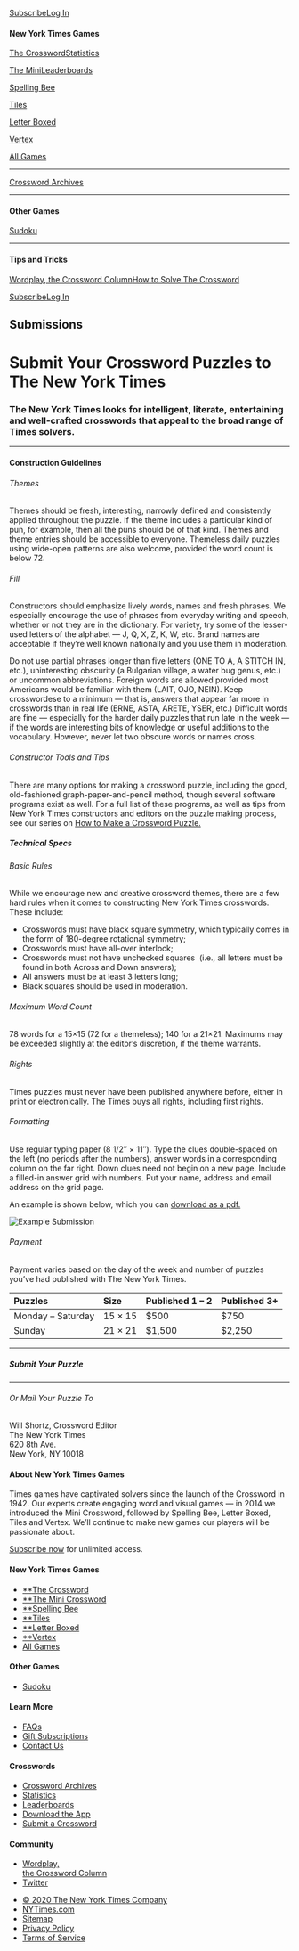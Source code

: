 <div id="js-global-nav" class="pz-nav">

<div id="js-nav-burger" class="pz-nav__hamburger-helper pz-nav__hamburger pz-nav__hamburger-squeeze">

<span class="pz-nav__hamburger-box"><span class="pz-nav__hamburger-inner"></span></span>

</div>

<div id="js-mobile-toolbar" class="pz-nav__toolbar">

</div>

<div class="pz-nav__actions pz-flex-row">

[Subscribe](https://www.nytimes.com/subscription/games?campaignId=4QHQ8)[Log
In](https://myaccount.nytimes.com/auth/login?redirect_uri=https%3A%2F%2Fwww.nytimes.com%2Fpuzzles%2Fsubmissions%2Fcrossword&response_type=cookie&client_id=games&application=crosswords&asset=navigation-bar)

</div>

</div>

<div id="js-nav-drawer" class="pz-nav-drawer">

#### New York Times Games

<div class="pz-nav-drawer__group daily-crossword">

[The Crossword](/crosswords/game/daily)[Statistics](/puzzles/stats)

</div>

<div class="pz-nav-drawer__group mini-crossword">

[The Mini](/crosswords/game/mini)[Leaderboards](/puzzles/leaderboards)

</div>

<div class="pz-nav-drawer__group spelling-bee">

[Spelling Bee](/puzzles/spelling-bee)

</div>

<div class="pz-nav-drawer__group tiles">

[Tiles](/puzzles/tiles)

</div>

<div class="pz-nav-drawer__group letter-boxed">

[Letter Boxed](/puzzles/letter-boxed)

</div>

<div class="pz-nav-drawer__group vertex">

[Vertex](/puzzles/vertex)

</div>

<div class="pz-nav-drawer__group hub">

[All Games](/crosswords)

</div>

-----

<div class="pz-nav-drawer__group archive">

[Crossword Archives](/crosswords/archive)

</div>

-----

#### Other Games

<div class="pz-nav-drawer__group sudoku">

[Sudoku](/puzzles/sudoku)

</div>

-----

#### Tips and Tricks

<div class="pz-nav-drawer__group tips-and-tricks">

[Wordplay, the Crossword
Column](https://nytimes.com/column/wordplay)[How to Solve The
Crossword](https://nytimes.com/guides/crosswords/how-to-solve-a-crossword-puzzle)

</div>

<div class="pz-nav-drawer__account">

<div class="pz-nav-drawer__account-actions">

[Subscribe](https://www.nytimes.com/subscription/games?campaignId=4QHQ8)[Log
In](https://myaccount.nytimes.com/auth/login?redirect_uri=https%3A%2F%2Fwww.nytimes.com%2Fpuzzles%2Fsubmissions%2Fcrossword&response_type=cookie&client_id=games&application=crosswords&asset=navigation-bar)

</div>

</div>

</div>

<div class="pz-content">

<div class="post">

## Submissions

# Submit Your Crossword Puzzles to The New York Times

<div class="post-link__wrapper">

### The New York Times looks for intelligent, literate, entertaining and well-crafted crosswords that appeal to the broad range of Times solvers.

<div id="puzzle-submission-scroll-button">

</div>

</div>

-----

#### Construction Guidelines

###### Themes

Themes should be fresh, interesting, narrowly defined and consistently
applied throughout the puzzle. If the theme includes a particular kind
of pun, for example, then all the puns should be of that kind. Themes
and theme entries should be accessible to everyone. Themeless daily
puzzles using wide-open patterns are also welcome, provided the word
count is below 72.

###### Fill

Constructors should emphasize lively words, names and fresh phrases. We
especially encourage the use of phrases from everyday writing and
speech, whether or not they are in the dictionary. For variety, try some
of the lesser-used letters of the alphabet — J, Q, X, Z, K, W, etc.
Brand names are acceptable if they’re well known nationally and you use
them in moderation.

Do not use partial phrases longer than five letters (ONE TO A, A STITCH
IN, etc.), uninteresting obscurity (a Bulgarian village, a water bug
genus, etc.) or uncommon abbreviations. Foreign words are allowed
provided most Americans would be familiar with them (LAIT, OJO, NEIN).
Keep crosswordese to a minimum — that is, answers that appear far more
in crosswords than in real life (ERNE, ASTA, ARETE, YSER, etc.)
Difficult words are fine — especially for the harder daily puzzles that
run late in the week — if the words are interesting bits of knowledge or
useful additions to the vocabulary. However, never let two obscure words
or names cross.

###### Constructor Tools and Tips

There are many options for making a crossword puzzle, including the
good, old-fashioned graph-paper-and-pencil method, though several
software programs exist as well. For a full list of these programs, as
well as tips from New York Times constructors and editors on the puzzle
making process, see our series on [How to Make a Crossword
Puzzle.](https://www.nytimes.com/2018/09/14/crosswords/how-to-make-a-crossword-puzzle-the-series.html)

##### Technical Specs

###### Basic Rules

While we encourage new and creative crossword themes, there are a few
hard rules when it comes to constructing New York Times crosswords.
These include:

  - Crosswords must have black square symmetry, which typically comes in
    the form of 180-degree rotational symmetry;
  - Crosswords must have all-over interlock;
  - Crosswords must not have unchecked squares  (i.e., all letters must
    be found in both Across and Down answers);
  - All answers must be at least 3 letters long;
  - Black squares should be used in moderation.

###### Maximum Word Count

78 words for a 15×15 (72 for a themeless); 140 for a 21×21. Maximums may
be exceeded slightly at the editor’s discretion, if the theme warrants.

###### Rights

Times puzzles must never have been published anywhere before, either in
print or electronically. The Times buys all rights, including first
rights.

###### Formatting

Use regular typing paper (8 1/2″ × 11″). Type the clues double-spaced on
the left (no periods after the numbers), answer words in a corresponding
column on the far right. Down clues need not begin on a new page.
Include a filled-in answer grid with numbers. Put your name, address and
email address on the grid page.

An example is shown below, which you can [download as a
pdf.](https://static01.nyt.com/packages/other/crossword/puzzle-media/shared/Sample-Submission-2020.pdf)

![Example
Submission](https://www.nytimes.com/games-assets/example-submission-2020.png)

###### Payment

Payment varies based on the day of the week and number of puzzles you’ve
had published with The New York Times.

| Puzzles           | Size    | Published 1 – 2 | Published 3+ |
| :---------------- | :------ | :-------------- | :----------- |
| Monday – Saturday | 15 × 15 | $500            | $750         |
| Sunday            | 21 × 21 | $1,500          | $2,250       |

-----

##### Submit Your Puzzle

<div id="puzzle-submission-form-root">

</div>

-----

###### Or Mail Your Puzzle To

Will Shortz, Crossword Editor  
The New York Times  
620 8th Ave.  
New York, NY 10018

</div>

</div>

<div class="pz-footer__wrapper">

<div class="section pz-footer__section pz-footer__about-us">

#### About New York Times Games

Times games have captivated solvers since the launch of the Crossword in
1942. Our experts create engaging word and visual games — in 2014 we
introduced the Mini Crossword, followed by Spelling Bee, Letter Boxed,
Tiles and Vertex. We’ll continue to make new games our players will be
passionate about.

[Subscribe
now](https://www.nytimes.com/subscription/games?campaignId=9W9LL) for
unlimited access.

</div>

<div class="section pz-footer__section pz-footer__section-link-col">

#### New York Times Games

  - [**The Crossword](/crosswords/game/daily)
  - [**The Mini Crossword](/crosswords/game/mini)
  - [**Spelling Bee](/puzzles/spelling-bee)
  - [**Tiles](/puzzles/tiles)
  - [**Letter Boxed](/puzzles/letter-boxed)
  - [**Vertex](/puzzles/vertex)
  - [All
    Games](/crosswords)

</div>

<div class="section pz-footer__section pz-footer__section-link-col">

#### Other Games

  - [Sudoku](/puzzles/sudoku)

#### Learn More

  - [FAQs](https://help.nytimes.com/hc/en-us/articles/115014755667-New-York-Times-Crossword)
  - [Gift
    Subscriptions](https://nytimes.com/subscription/crosswords/gift)
  - [Contact Us](mailto:NYTCrossword@nytimes.com)

</div>

<div class="section pz-footer__section pz-footer__section-link-col">

#### Crosswords

  - [Crossword Archives](/crosswords/archive)
  - [Statistics](/puzzles/stats)
  - [Leaderboards](/puzzles/leaderboards)
  - [Download the App](/crosswords/apps)
  - [Submit a Crossword](/puzzles/submissions/crossword)

#### Community

  - [Wordplay,  
    the Crossword
Column](https://nytimes.com/column/wordplay)
  - [Twitter](https://twitter.com/NYTimesWordplay)

</div>

<div class="section pz-footer__section pz-footer__legal pz-footer__section-link-col">

  - [© 2020 The New York Times Company](https://www.nytco.com/)
  - [NYTimes.com](https://nytimes.com)
  - [Sitemap](https://spiderbites.nytimes.com/)
  - [Privacy
    Policy](https://nytimes.com/subscription/privacy-policy#/privacy)
  - [Terms of
    Service](https://help.nytimes.com/hc/en-us/articles/115014893428-Terms-of-service)

</div>

</div>

<div id="ratio-hook">

</div>

<div id="width-hook">

</div>
